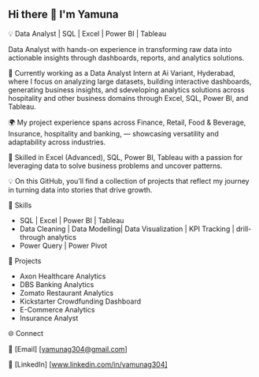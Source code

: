 ## Hi there 👋 I'm Yamuna

💡 Data Analyst | SQL | Excel | Power BI | Tableau

Data Analyst with hands-on experience in transforming raw data into actionable insights through dashboards, reports, and analytics solutions.

💼 Currently working as a Data Analyst Intern at Ai Variant, Hyderabad, where I focus on analyzing large datasets, building interactive dashboards, generating business insights, and sdeveloping analytics solutions across hospitality and other business domains through Excel, SQL, Power BI, and Tableau.

🌍 My project experience spans across Finance, Retail, Food & Beverage, Insurance, hospitality and banking,  — showcasing versatility and adaptability across industries.

🚀 Skilled in Excel (Advanced), SQL, Power BI, Tableau with a passion for leveraging data to solve business problems and uncover patterns.

💡 On this GitHub, you’ll find a collection of projects that reflect my journey in turning data into stories that drive growth.

🔹 Skills
- SQL | Excel | Power BI | Tableau
- Data Cleaning | Data Modelling| Data Visualization | KPI Tracking | drill-through analytics
- Power Query | Power Pivot

📂 Projects
- Axon Healthcare Analytics
- DBS Banking Analytics
- Zomato Restaurant Analytics
- Kickstarter Crowdfunding Dashboard
- E-Commerce Analytics
- Insurance Analyst

🌐 Connect

📧 [Email] [yamunag304@gmail.com]

🔗 [LinkedIn] [www.linkedin.com/in/yamunag304]

